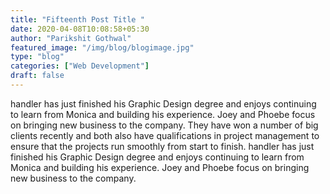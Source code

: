 ```yaml
---
title: "Fifteenth Post Title "
date: 2020-04-08T10:08:58+05:30
author: "Parikshit Gothwal"
featured_image: "/img/blog/blogimage.jpg"
type: "blog"
categories: ["Web Development"]
draft: false
---
```

handler has just finished his Graphic Design degree and enjoys continuing to learn from Monica and building his experience. Joey and Phoebe focus on bringing new business to the company. They have won a number of big clients recently and both also have qualifications in project management to ensure that the projects run smoothly from start to finish. handler has just finished his Graphic Design degree and enjoys continuing to learn from Monica and building his experience. Joey and Phoebe focus on bringing new business to the company.
